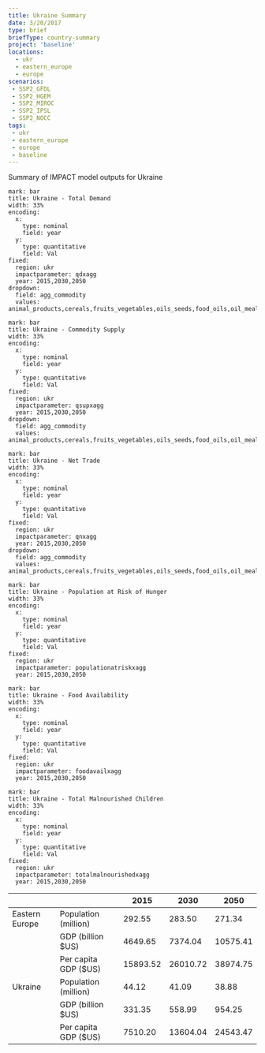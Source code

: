 ```yaml
---
title: Ukraine Summary
date: 3/20/2017
type: brief
briefType: country-summary
project: 'baseline'
locations:
  - ukr
  - eastern_europe
  - europe
scenarios:
 - SSP2_GFDL
 - SSP2_HGEM
 - SSP2_MIROC
 - SSP2_IPSL
 - SSP2_NOCC
tags:
 - ukr
 - eastern_europe
 - europe
 - baseline
---
```

Summary of IMPACT model outputs for Ukraine

```chart
mark: bar
title: Ukraine - Total Demand
width: 33%
encoding:
  x:
    type: nominal
    field: year
  y:
    type: quantitative
    field: Val
fixed:
  region: ukr
  impactparameter: qdxagg
  year: 2015,2030,2050
dropdown:
  field: agg_commodity
  values: animal_products,cereals,fruits_vegetables,oils_seeds,food_oils,oil_meals,other,pulses,roots_tubers,sugar
```

```chart
mark: bar
title: Ukraine - Commodity Supply
width: 33%
encoding:
  x:
    type: nominal
    field: year
  y:
    type: quantitative
    field: Val
fixed:
  region: ukr
  impactparameter: qsupxagg
  year: 2015,2030,2050
dropdown:
  field: agg_commodity
  values: animal_products,cereals,fruits_vegetables,oils_seeds,food_oils,oil_meals,other,pulses,roots_tubers,sugar
```

```chart
mark: bar
title: Ukraine - Net Trade
width: 33%
encoding:
  x:
    type: nominal
    field: year
  y:
    type: quantitative
    field: Val
fixed:
  region: ukr
  impactparameter: qnxagg
  year: 2015,2030,2050
dropdown:
  field: agg_commodity
  values: animal_products,cereals,fruits_vegetables,oils_seeds,food_oils,oil_meals,other,pulses,roots_tubers,sugar
```

```chart
mark: bar
title: Ukraine - Population at Risk of Hunger
width: 33%
encoding:
  x:
    type: nominal
    field: year
  y:
    type: quantitative
    field: Val
fixed:
  region: ukr
  impactparameter: populationatriskxagg
  year: 2015,2030,2050
```

```chart
mark: bar
title: Ukraine - Food Availability
width: 33%
encoding:
  x:
    type: nominal
    field: year
  y:
    type: quantitative
    field: Val
fixed:
  region: ukr
  impactparameter: foodavailxagg
  year: 2015,2030,2050
```

```chart
mark: bar
title: Ukraine - Total Malnourished Children
width: 33%
encoding:
  x:
    type: nominal
    field: year
  y:
    type: quantitative
    field: Val
fixed:
  region: ukr
  impactparameter: totalmalnourishedxagg
  year: 2015,2030,2050
```

|   |   | 2015 | 2030 | 2050 |
|---|---|---|---|---|
| Eastern Europe | Population (million) | 292.55 | 283.50 | 271.34 |
|  | GDP (billion $US) | 4649.65 | 7374.04 | 10575.41 |
|  | Per capita GDP ($US) | 15893.52 | 26010.72 | 38974.75 |
| Ukraine | Population (million) | 44.12 | 41.09 | 38.88 |
|  | GDP (billion $US) | 331.35 | 558.99 | 954.25 |
|  | Per capita GDP ($US) | 7510.20| 13604.04| 24543.47|